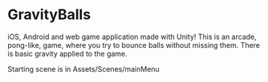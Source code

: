 # GravityBalls
 iOS, Android and web game application made with Unity! This is an arcade, pong-like, game, where you try to bounce balls without missing them. There is basic gravity applied to the game.

Starting scene is in Assets/Scenes/mainMenu
